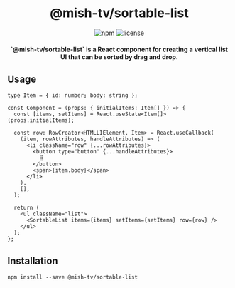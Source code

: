 <h1 align="center">@mish-tv/sortable-list</h1>

<div align="center">
<a href="https://www.npmjs.com/package/@mish-tv/sortable-list"><img src="https://img.shields.io/npm/v/@mish-tv/sortable-list.svg" alt="npm"></a>
<a href="https://opensource.org/licenses/MIT"><img src="https://img.shields.io/github/license/mish-tv/sortable-list.svg?style=flat" alt="license"></a>
</div>

<h4 align="center">`@mish-tv/sortable-list` is a React component for creating a vertical list UI that can be sorted by drag and drop.</h4>

## Usage

```tsx
type Item = { id: number; body: string };

const Component = (props: { initialItems: Item[] }) => {
  const [items, setItems] = React.useState<Item[]>(props.initialItems);

  const row: RowCreator<HTMLLIElement, Item> = React.useCallback(
    (item, rowAttributes, handleAttributes) => (
      <li className="row" {...rowAttributes}>
        <button type="button" {...handleAttributes}>
          ⣿
        </button>
        <span>{item.body}</span>
      </li>
    ),
    [],
  );

  return (
    <ul className="list">
      <SortableList items={items} setItems={setItems} row={row} />
    </ul>
  );
};
```

## Installation

```
npm install --save @mish-tv/sortable-list
```
